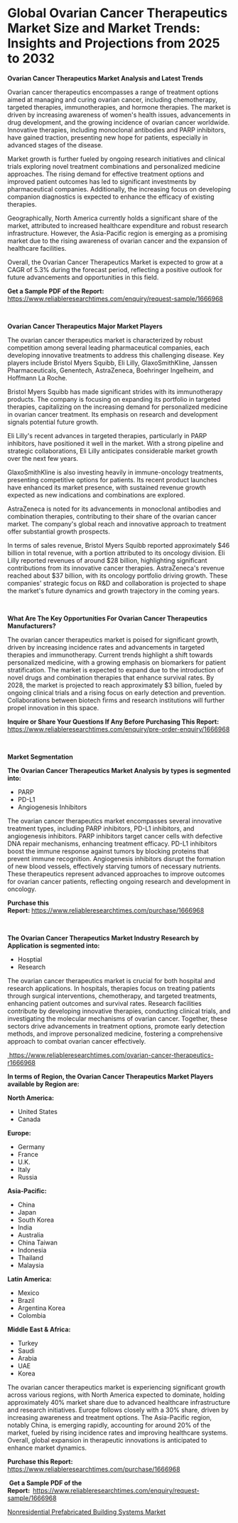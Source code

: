 <p><h1>Global Ovarian Cancer Therapeutics Market Size and Market Trends: Insights and Projections from 2025 to 2032</h1></p><p><strong>Ovarian Cancer Therapeutics Market Analysis and Latest Trends</strong></p>
<p><p>Ovarian cancer therapeutics encompasses a range of treatment options aimed at managing and curing ovarian cancer, including chemotherapy, targeted therapies, immunotherapies, and hormone therapies. The market is driven by increasing awareness of women's health issues, advancements in drug development, and the growing incidence of ovarian cancer worldwide. Innovative therapies, including monoclonal antibodies and PARP inhibitors, have gained traction, presenting new hope for patients, especially in advanced stages of the disease.</p><p>Market growth is further fueled by ongoing research initiatives and clinical trials exploring novel treatment combinations and personalized medicine approaches. The rising demand for effective treatment options and improved patient outcomes has led to significant investments by pharmaceutical companies. Additionally, the increasing focus on developing companion diagnostics is expected to enhance the efficacy of existing therapies.</p><p>Geographically, North America currently holds a significant share of the market, attributed to increased healthcare expenditure and robust research infrastructure. However, the Asia-Pacific region is emerging as a promising market due to the rising awareness of ovarian cancer and the expansion of healthcare facilities.</p><p>Overall, the Ovarian Cancer Therapeutics Market is expected to grow at a CAGR of 5.3% during the forecast period, reflecting a positive outlook for future advancements and opportunities in this field.</p></p>
<p><strong>Get a Sample PDF of the Report:&nbsp;</strong> <a href="https://www.reliableresearchtimes.com/enquiry/request-sample/1666968?utm_campaign=2210&utm_medium=2&utm_source=Github&utm_content=ia&utm_term=08032025&utm_id=ovarian-cancer-therapeutics">https://www.reliableresearchtimes.com/enquiry/request-sample/1666968</a></p>
<p>&nbsp;</p>
<p><strong>Ovarian Cancer Therapeutics Major Market Players</strong></p>
<p><p>The ovarian cancer therapeutics market is characterized by robust competition among several leading pharmaceutical companies, each developing innovative treatments to address this challenging disease. Key players include Bristol Myers Squibb, Eli Lilly, GlaxoSmithKline, Janssen Pharmaceuticals, Genentech, AstraZeneca, Boehringer Ingelheim, and Hoffmann La Roche.</p><p>Bristol Myers Squibb has made significant strides with its immunotherapy products. The company is focusing on expanding its portfolio in targeted therapies, capitalizing on the increasing demand for personalized medicine in ovarian cancer treatment. Its emphasis on research and development signals potential future growth.</p><p>Eli Lilly's recent advances in targeted therapies, particularly in PARP inhibitors, have positioned it well in the market. With a strong pipeline and strategic collaborations, Eli Lilly anticipates considerable market growth over the next few years.</p><p>GlaxoSmithKline is also investing heavily in immune-oncology treatments, presenting competitive options for patients. Its recent product launches have enhanced its market presence, with sustained revenue growth expected as new indications and combinations are explored.</p><p>AstraZeneca is noted for its advancements in monoclonal antibodies and combination therapies, contributing to their share of the ovarian cancer market. The company's global reach and innovative approach to treatment offer substantial growth prospects.</p><p>In terms of sales revenue, Bristol Myers Squibb reported approximately $46 billion in total revenue, with a portion attributed to its oncology division. Eli Lilly reported revenues of around $28 billion, highlighting significant contributions from its innovative cancer therapies. AstraZeneca's revenue reached about $37 billion, with its oncology portfolio driving growth. These companies' strategic focus on R&D and collaboration is projected to shape the market's future dynamics and growth trajectory in the coming years.</p></p>
<p>&nbsp;</p>
<p><strong>What Are The Key Opportunities For Ovarian Cancer Therapeutics Manufacturers?</strong></p>
<p><p>The ovarian cancer therapeutics market is poised for significant growth, driven by increasing incidence rates and advancements in targeted therapies and immunotherapy. Current trends highlight a shift towards personalized medicine, with a growing emphasis on biomarkers for patient stratification. The market is expected to expand due to the introduction of novel drugs and combination therapies that enhance survival rates. By 2028, the market is projected to reach approximately $3 billion, fueled by ongoing clinical trials and a rising focus on early detection and prevention. Collaborations between biotech firms and research institutions will further propel innovation in this space.</p></p>
<p><strong>Inquire or Share Your Questions If Any Before Purchasing This Report:</strong> <a href="https://www.reliableresearchtimes.com/enquiry/pre-order-enquiry/1666968?utm_campaign=2210&utm_medium=2&utm_source=Github&utm_content=ia&utm_term=08032025&utm_id=ovarian-cancer-therapeutics">https://www.reliableresearchtimes.com/enquiry/pre-order-enquiry/1666968</a></p>
<p>&nbsp;</p>
<p><strong>Market Segmentation</strong></p>
<p><strong>The Ovarian Cancer Therapeutics Market Analysis by types is segmented into:</strong></p>
<p><ul><li>PARP</li><li>PD-L1</li><li>Angiogenesis Inhibitors</li></ul></p>
<p><p>The ovarian cancer therapeutics market encompasses several innovative treatment types, including PARP inhibitors, PD-L1 inhibitors, and angiogenesis inhibitors. PARP inhibitors target cancer cells with defective DNA repair mechanisms, enhancing treatment efficacy. PD-L1 inhibitors boost the immune response against tumors by blocking proteins that prevent immune recognition. Angiogenesis inhibitors disrupt the formation of new blood vessels, effectively starving tumors of necessary nutrients. These therapeutics represent advanced approaches to improve outcomes for ovarian cancer patients, reflecting ongoing research and development in oncology.</p></p>
<p><strong>Purchase this Report:&nbsp;</strong><a href="https://www.reliableresearchtimes.com/purchase/1666968?utm_campaign=2210&utm_medium=2&utm_source=Github&utm_content=ia&utm_term=08032025&utm_id=ovarian-cancer-therapeutics">https://www.reliableresearchtimes.com/purchase/1666968</a></p>
<p>&nbsp;</p>
<p><strong>The Ovarian Cancer Therapeutics Market Industry Research by Application is segmented into:</strong></p>
<p><ul><li>Hosptial</li><li>Research</li></ul></p>
<p><p>The ovarian cancer therapeutics market is crucial for both hospital and research applications. In hospitals, therapies focus on treating patients through surgical interventions, chemotherapy, and targeted treatments, enhancing patient outcomes and survival rates. Research facilities contribute by developing innovative therapies, conducting clinical trials, and investigating the molecular mechanisms of ovarian cancer. Together, these sectors drive advancements in treatment options, promote early detection methods, and improve personalized medicine, fostering a comprehensive approach to combat ovarian cancer effectively.</p></p>
<p><a href="https://www.reliableresearchtimes.com/ovarian-cancer-therapeutics-r1666968?utm_campaign=2210&utm_medium=2&utm_source=Github&utm_content=ia&utm_term=08032025&utm_id=ovarian-cancer-therapeutics">&nbsp;https://www.reliableresearchtimes.com/ovarian-cancer-therapeutics-r1666968</a></p>
<p><strong>In terms of Region, the Ovarian Cancer Therapeutics Market Players available by Region are:</strong></p>
<p>
    <p> <strong> North America: </strong>
        <ul>
            <li>United States</li>
            <li>Canada</li>
        </ul>
        </p> 
    <p> <strong> Europe: </strong>
        <ul>
            <li>Germany</li>
            <li>France</li>
            <li>U.K.</li>
            <li>Italy</li>
            <li>Russia</li>
        </ul>
        </p> 
    <p> <strong> Asia-Pacific: </strong>
        <ul>
            <li>China</li>
            <li>Japan</li>
            <li>South Korea</li>
            <li>India</li>
            <li>Australia</li>
            <li>China Taiwan</li>
            <li>Indonesia</li>
            <li>Thailand</li>
            <li>Malaysia</li>
        </ul>
        </p> 
    <p> <strong> Latin America: </strong>
        <ul>
            <li>Mexico</li>
            <li>Brazil</li>
            <li>Argentina Korea</li>
            <li>Colombia</li>
        </ul>
        </p> 
    <p> <strong> Middle East & Africa: </strong>
        <ul>
            <li>Turkey</li>
            <li>Saudi</li>
            <li>Arabia</li>
            <li>UAE</li>
            <li>Korea</li>
        </ul>
    </p>
    </p>
<p><p>The ovarian cancer therapeutics market is experiencing significant growth across various regions, with North America expected to dominate, holding approximately 40% market share due to advanced healthcare infrastructure and research initiatives. Europe follows closely with a 30% share, driven by increasing awareness and treatment options. The Asia-Pacific region, notably China, is emerging rapidly, accounting for around 20% of the market, fueled by rising incidence rates and improving healthcare systems. Overall, global expansion in therapeutic innovations is anticipated to enhance market dynamics.</p></p>
<p><strong>Purchase this Report: </strong><a href="https://www.reliableresearchtimes.com/purchase/1666968?utm_campaign=2210&utm_medium=2&utm_source=Github&utm_content=ia&utm_term=08032025&utm_id=ovarian-cancer-therapeutics">https://www.reliableresearchtimes.com/purchase/1666968</a></p>
<p>&nbsp;<strong>Get a Sample PDF of the Report:&nbsp;&nbsp;</strong><a href="https://www.reliableresearchtimes.com/enquiry/request-sample/1666968?utm_campaign=2210&utm_medium=2&utm_source=Github&utm_content=ia&utm_term=08032025&utm_id=ovarian-cancer-therapeutics">https://www.reliableresearchtimes.com/enquiry/request-sample/1666968</a></p>
<p><strong></strong></p>
<p><p><a href="https://github.com/NarcisoFerry/Market-Research-Report-List-1/blob/main/nonresidential-prefabricated-building-systems-market.md?utm_campaign=2210&utm_medium=2&utm_source=Github&utm_content=ia&utm_term=08032025&utm_id=ovarian-cancer-therapeutics">Nonresidential Prefabricated Building Systems Market</a></p></p>